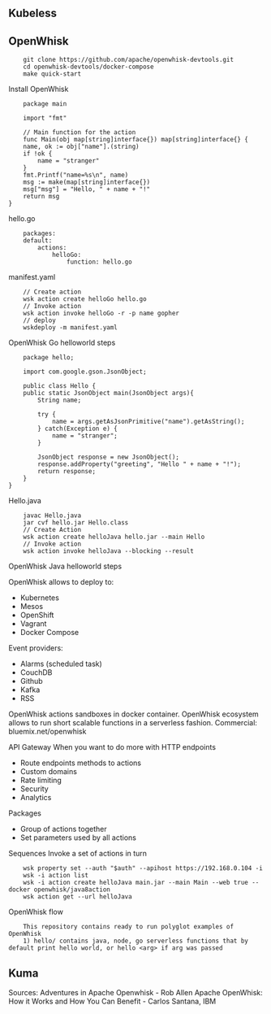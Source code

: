 ## Kubeless
## OpenWhisk

``` 
    git clone https://github.com/apache/openwhisk-devtools.git
    cd openwhisk-devtools/docker-compose
    make quick-start
```
Install OpenWhisk 

``` 
    package main

    import "fmt"

    // Main function for the action
    func Main(obj map[string]interface{}) map[string]interface{} {
    name, ok := obj["name"].(string)
    if !ok {
        name = "stranger"
    }
    fmt.Printf("name=%s\n", name)
    msg := make(map[string]interface{})
    msg["msg"] = "Hello, " + name + "!"
    return msg
}
```
hello.go

``` 
    packages:
    default:
        actions:
            helloGo:
                function: hello.go
```
manifest.yaml

``` 
    // Create action
    wsk action create helloGo hello.go
    // Invoke action
    wsk action invoke helloGo -r -p name gopher
    // deploy
    wskdeploy -m manifest.yaml

```
OpenWhisk Go helloworld steps

``` 
    package hello;

    import com.google.gson.JsonObject;

    public class Hello {
    public static JsonObject main(JsonObject args){
        String name;

        try {
            name = args.getAsJsonPrimitive("name").getAsString();
        } catch(Exception e) {
            name = "stranger";
        }

        JsonObject response = new JsonObject();
        response.addProperty("greeting", "Hello " + name + "!");
        return response;
    }
}
```
Hello.java

``` 
    javac Hello.java
    jar cvf hello.jar Hello.class
    // Create Action
    wsk action create helloJava hello.jar --main Hello
    // Invoke action
    wsk action invoke helloJava --blocking --result

```
OpenWhisk Java helloworld steps

OpenWhisk allows to deploy to:
- Kubernetes
- Mesos
- OpenShift
- Vagrant
- Docker Compose

Event providers:
- Alarms (scheduled task)
- CouchDB
- Github
- Kafka
- RSS

OpenWhisk actions sandboxes in docker container.
OpenWhisk ecosystem allows to run short scalable functions in a serverless fashion.
Commercial: bluemix.net/openwhisk

API Gateway
When you want to do more  with HTTP endpoints
- Route endpoints methods to actions
- Custom domains
- Rate limiting
- Security 
- Analytics

Packages
- Group of actions together
- Set parameters used by all actions

Sequences
Invoke a set of actions in turn

``` 
    wsk property set --auth "$auth" --apihost https://192.168.0.104 -i
    wsk -i action list
    wsk -i action create helloJava main.jar --main Main --web true --docker openwhisk/java8action
    wsk action get --url helloJava

```
OpenWhisk flow

``` 
    This repository contains ready to run polyglot examples of OpenWhisk
    1) hello/ contains java, node, go serverless functions that by default print hello world, or hello <arg> if arg was passed

```

## Kuma
 


Sources:
Adventures in Apache Openwhisk - Rob Allen
Apache OpenWhisk: How it Works and How You Can Benefit - Carlos Santana, IBM
